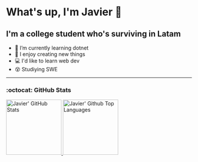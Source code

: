 # What's up, I'm Javier 🤘

## I'm a college student who's surviving in Latam

- 🙏 I’m currently learning dotnet
- 🦾 I enjoy creating new things
- 💻 I'd like to learn web dev
- 😵 Studiying SWE

---

### :octocat: GitHub Stats

<a href="https://github.com/jwar28">
  <img alt="Javier' GitHub Stats" height="150rem" src="https://github-readme-stats.vercel.app/api?username=jwar28&count_private=true&show_icons=true&include_all_commits=true&hide_border=true&title_color=ffff&icon_color=58a6ff&text_color=c9d1d9&bg_color=0d1117" />
</a>
<a href="https://github.com/jwar28?tab=repositories&type=source">
  <img alt= "Javier' Github Top Languages" height="150rem" src="https://github-readme-stats.vercel.app/api/top-langs/?username=jwar28&layout=compact&hide_border=true&title_color=ffff&icon_color=58a6ff&text_color=c9d1d9&bg_color=0d1117&langs_count=6" />
</a>
